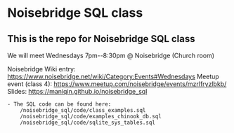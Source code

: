 # Noisebridge SQL class

## This is the repo for Noisebridge SQL class

We will meet Wednesdays 7pm--8:30pm @ Noisebridge (Church room)

Noisebridge Wiki entry: https://www.noisebridge.net/wiki/Category:Events#Wednesdays
Meetup event (class 4): https://www.meetup.com/noisebridge/events/mzrlfryzlbkb/
Slides: https://maniqin.github.io/noisebridge_sql

	- The SQL code can be found here:
		/noisebridge_sql/code/class_examples.sql
		/noisebridge_sql/code/examples_chinook_db.sql
		/noisebridge_sql/code/sqlite_sys_tables.sql